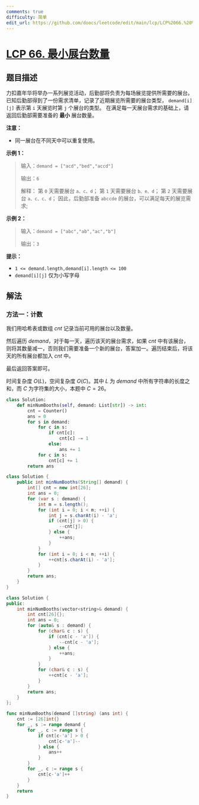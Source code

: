 ```yaml
---
comments: true
difficulty: 简单
edit_url: https://github.com/doocs/leetcode/edit/main/lcp/LCP%2066.%20%E6%9C%80%E5%B0%8F%E5%B1%95%E5%8F%B0%E6%95%B0%E9%87%8F/README.md
---
```


<!-- problem:start -->

# [LCP 66. 最小展台数量](https://leetcode.cn/problems/600YaG)

## 题目描述

<!-- description:start -->

力扣嘉年华将举办一系列展览活动，后勤部将负责为每场展览提供所需要的展台。
已知后勤部得到了一份需求清单，记录了近期展览所需要的展台类型， `demand[i][j]` 表示第 `i` 天展览时第 `j` 个展台的类型。
在满足每一天展台需求的基础上，请返回后勤部需要准备的 **最小** 展台数量。

**注意：**

-   同一展台在不同天中可以重复使用。

**示例 1：**

> 输入：`demand = ["acd","bed","accd"]`
>
> 输出：`6`
>
> 解释：
> 第 `0` 天需要展台 `a、c、d`；
> 第 `1` 天需要展台 `b、e、d`；
> 第 `2` 天需要展台 `a、c、c、d`；
> 因此，后勤部准备 `abccde` 的展台，可以满足每天的展览需求;

**示例 2：**

> 输入：`demand = ["abc","ab","ac","b"]`
>
> 输出：`3`

**提示：**

-   `1 <= demand.length,demand[i].length <= 100`
-   `demand[i][j]` 仅为小写字母

<!-- description:end -->

## 解法

<!-- solution:start -->

### 方法一：计数

我们用哈希表或数组 $cnt$ 记录当前可用的展台以及数量。

然后遍历 $demand$，对于每一天，遍历该天的展台需求，如果 $cnt$ 中有该展台，则将其数量减一，否则我们需要准备一个新的展台，答案加一。遍历结束后，将该天的所有展台都加入 $cnt$ 中。

最后返回答案即可。

时间复杂度 $O(L)$，空间复杂度 $O(C)$。其中 $L$ 为 $demand$ 中所有字符串的长度之和，而 $C$ 为字符集的大小，本题中 $C = 26$。

<!-- tabs:start -->

```python
class Solution:
    def minNumBooths(self, demand: List[str]) -> int:
        cnt = Counter()
        ans = 0
        for s in demand:
            for c in s:
                if cnt[c]:
                    cnt[c] -= 1
                else:
                    ans += 1
            for c in s:
                cnt[c] += 1
        return ans
```

```java
class Solution {
    public int minNumBooths(String[] demand) {
        int[] cnt = new int[26];
        int ans = 0;
        for (var s : demand) {
            int m = s.length();
            for (int i = 0; i < m; ++i) {
                int j = s.charAt(i) - 'a';
                if (cnt[j] > 0) {
                    --cnt[j];
                } else {
                    ++ans;
                }
            }
            for (int i = 0; i < m; ++i) {
                ++cnt[s.charAt(i) - 'a'];
            }
        }
        return ans;
    }
}
```

```cpp
class Solution {
public:
    int minNumBooths(vector<string>& demand) {
        int cnt[26]{};
        int ans = 0;
        for (auto& s : demand) {
            for (char& c : s) {
                if (cnt[c - 'a']) {
                    --cnt[c - 'a'];
                } else {
                    ++ans;
                }
            }
            for (char& c : s) {
                ++cnt[c - 'a'];
            }
        }
        return ans;
    }
};
```

```go
func minNumBooths(demand []string) (ans int) {
	cnt := [26]int{}
	for _, s := range demand {
		for _, c := range s {
			if cnt[c-'a'] > 0 {
				cnt[c-'a']--
			} else {
				ans++
			}
		}
		for _, c := range s {
			cnt[c-'a']++
		}
	}
	return
}
```

<!-- tabs:end -->

<!-- solution:end -->

<!-- problem:end -->

